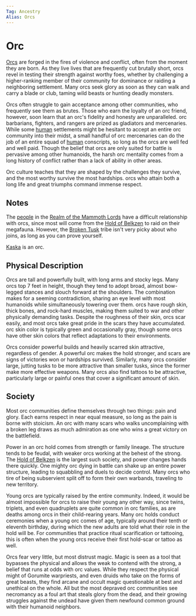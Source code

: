 ```yaml
---
Tag: Ancestry
Alias: Orcs
---
```

# Orc
[Orcs](https://2e.aonprd.com/Ancestries.aspx?ID=19) are forged in the fires of violence and conflict, often from the moment they are born. As they live lives that are frequently cut brutally short, orcs revel in testing their strength against worthy foes, whether by challenging a higher-ranking member of their community for dominance or raiding a neighboring settlement. Many orcs seek glory as soon as they can walk and carry a blade or club, taming wild beasts or hunting deadly monsters.

Orcs often struggle to gain acceptance among other communities, who frequently see them as brutes. Those who earn the loyalty of an orc friend, however, soon learn that an orc's fidelity and honesty are unparalleled. orc barbarians, fighters, and rangers are prized as gladiators and mercenaries. While some [human](questforthefrozenflame/docs/Backstory/Notions/Races/Human.md) settlements might be hesitant to accept an entire orc community into their midst, a small handful of orc mercenaries can do the job of an entire squad of [human](questforthefrozenflame/docs/Backstory/Notions/Races/Human.md) conscripts, so long as the orcs are well fed and well paid. Though the belief that orcs are only suited for battle is pervasive among other humanoids, the harsh orc mentality comes from a long history of conflict rather than a lack of ability in other areas.

Orc culture teaches that they are shaped by the challenges they survive, and the most worthy survive the most hardships. orcs who attain both a long life and great triumphs command immense respect.

## Notes
The [people](questforthefrozenflame/docs/Backstory/Notions/Kellid.md) in the [Realm of the Mammoth Lords](questforthefrozenflame/docs/Backstory/Places/Realm-of-the-Mammoth-Lords.md) have a difficult relationship with orcs, since most will come from the [Hold of Belkzen](questforthefrozenflame/docs/Backstory/Places/Hold-of-Belkzen.md) to raid on their megafauna. However, the [Broken Tusk](questforthefrozenflame/docs/Backstory/Organizations/Broken-Tusk.md) tribe isn't very picky about who joins, as long as you can prove yourself. 

[Kaska](questforthefrozenflame/docs/Backstory/Party-Members/Kaska.md) is an orc.

## Physical Description
Orcs are tall and powerfully built, with long arms and stocky legs. Many orcs top 7 feet in height, though they tend to adopt broad, almost bow-legged stances and slouch forward at the shoulders. The combination makes for a seeming contradiction, sharing an eye level with most humanoids while simultaneously towering over them. orcs have rough skin, thick bones, and rock-hard muscles, making them suited to war and other physically demanding tasks. Despite the roughness of their skin, orcs scar easily, and most orcs take great pride in the scars they have accumulated. orc skin color is typically green and occasionally gray, though some orcs have other skin colors that reflect adaptations to their environments.  
  
Orcs consider powerful builds and heavily scarred skin attractive, regardless of gender. A powerful orc makes the hold stronger, and scars are signs of victories won or hardships survived. Similarly, many orcs consider large, jutting tusks to be more attractive than smaller tusks, since the former make more effective weapons. Many orcs also find tattoos to be attractive, particularly large or painful ones that cover a significant amount of skin.  

## Society
Most orc communities define themselves through two things: pain and glory. Each earns respect in near equal measure, so long as the pain is borne with stoicism. An orc with many scars who walks uncomplaining with a broken leg draws as much admiration as one who wins a great victory on the battlefield.  
  
Power in an orc hold comes from strength or family lineage. The structure tends to be feudal, with weaker orcs working at the behest of the strong. The [Hold of Belkzen](questforthefrozenflame/docs/Backstory/Places/Hold-of-Belkzen.md) is the largest such society, and power changes hands there quickly. One mighty orc dying in battle can shake up an entire power structure, leading to squabbling and duels to decide control. Many orcs who tire of being subservient split off to form their own warbands, traveling to new territory.  
  
Young orcs are typically raised by the entire community. Indeed, it would be almost impossible for orcs to raise their young any other way, since twins, triplets, and even quadruplets are quite common in orc families, as are deaths among orcs in their child-rearing years. Many orc holds conduct ceremonies when a young orc comes of age, typically around their tenth or eleventh birthday, during which the new adults are told what their role in the hold will be. For communities that practice ritual scarification or tattooing, this is often when the young orcs receive their first hold-scar or tattoo as well.  
  
Orcs fear very little, but most distrust magic. Magic is seen as a tool that bypasses the physical and allows the weak to contend with the strong, a belief that runs at odds with orc values. While they respect the physical might of Gorumite warpriests, and even druids who take on the forms of great beasts, they find arcane and occult magic questionable at best and unethical on the whole. All but the most depraved orc communities see necromancy as a foul art that steals glory from the dead, and their growing struggles against the undead have given them newfound common ground with their humanoid neighbors.